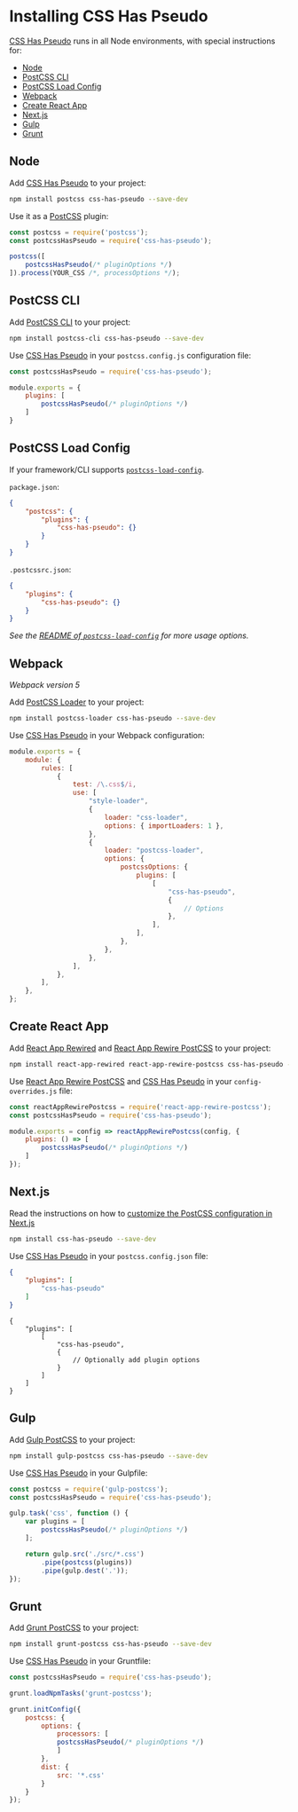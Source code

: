 # Installing CSS Has Pseudo

[CSS Has Pseudo] runs in all Node environments, with special instructions for:

- [Node](#node)
- [PostCSS CLI](#postcss-cli)
- [PostCSS Load Config](#postcss-load-config)
- [Webpack](#webpack)
- [Create React App](#create-react-app)
- [Next.js](#nextjs)
- [Gulp](#gulp)
- [Grunt](#grunt)

## Node

Add [CSS Has Pseudo] to your project:

```bash
npm install postcss css-has-pseudo --save-dev
```

Use it as a [PostCSS] plugin:

```js
const postcss = require('postcss');
const postcssHasPseudo = require('css-has-pseudo');

postcss([
	postcssHasPseudo(/* pluginOptions */)
]).process(YOUR_CSS /*, processOptions */);
```

## PostCSS CLI

Add [PostCSS CLI] to your project:

```bash
npm install postcss-cli css-has-pseudo --save-dev
```

Use [CSS Has Pseudo] in your `postcss.config.js` configuration file:

```js
const postcssHasPseudo = require('css-has-pseudo');

module.exports = {
	plugins: [
		postcssHasPseudo(/* pluginOptions */)
	]
}
```

## PostCSS Load Config

If your framework/CLI supports [`postcss-load-config`](https://github.com/postcss/postcss-load-config).

`package.json`:

```json
{
	"postcss": {
		"plugins": {
			"css-has-pseudo": {}
		}
	}
}
```

`.postcssrc.json`:

```json
{
	"plugins": {
		"css-has-pseudo": {}
	}
}
```

_See the [README of `postcss-load-config`](https://github.com/postcss/postcss-load-config#usage) for more usage options._

## Webpack

_Webpack version 5_

Add [PostCSS Loader] to your project:

```bash
npm install postcss-loader css-has-pseudo --save-dev
```

Use [CSS Has Pseudo] in your Webpack configuration:

```js
module.exports = {
	module: {
		rules: [
			{
				test: /\.css$/i,
				use: [
					"style-loader",
					{
						loader: "css-loader",
						options: { importLoaders: 1 },
					},
					{
						loader: "postcss-loader",
						options: {
							postcssOptions: {
								plugins: [
									[
										"css-has-pseudo",
										{
											// Options
										},
									],
								],
							},
						},
					},
				],
			},
		],
	},
};
```

## Create React App

Add [React App Rewired] and [React App Rewire PostCSS] to your project:

```bash
npm install react-app-rewired react-app-rewire-postcss css-has-pseudo --save-dev
```

Use [React App Rewire PostCSS] and [CSS Has Pseudo] in your
`config-overrides.js` file:

```js
const reactAppRewirePostcss = require('react-app-rewire-postcss');
const postcssHasPseudo = require('css-has-pseudo');

module.exports = config => reactAppRewirePostcss(config, {
	plugins: () => [
		postcssHasPseudo(/* pluginOptions */)
	]
});
```

## Next.js

Read the instructions on how to [customize the PostCSS configuration in Next.js](https://nextjs.org/docs/advanced-features/customizing-postcss-config)

```bash
npm install css-has-pseudo --save-dev
```

Use [CSS Has Pseudo] in your `postcss.config.json` file:

```json
{
	"plugins": [
		"css-has-pseudo"
	]
}
```

```json5
{
	"plugins": [
		[
			"css-has-pseudo",
			{
				// Optionally add plugin options
			}
		]
	]
}
```

## Gulp

Add [Gulp PostCSS] to your project:

```bash
npm install gulp-postcss css-has-pseudo --save-dev
```

Use [CSS Has Pseudo] in your Gulpfile:

```js
const postcss = require('gulp-postcss');
const postcssHasPseudo = require('css-has-pseudo');

gulp.task('css', function () {
	var plugins = [
		postcssHasPseudo(/* pluginOptions */)
	];

	return gulp.src('./src/*.css')
		.pipe(postcss(plugins))
		.pipe(gulp.dest('.'));
});
```

## Grunt

Add [Grunt PostCSS] to your project:

```bash
npm install grunt-postcss css-has-pseudo --save-dev
```

Use [CSS Has Pseudo] in your Gruntfile:

```js
const postcssHasPseudo = require('css-has-pseudo');

grunt.loadNpmTasks('grunt-postcss');

grunt.initConfig({
	postcss: {
		options: {
			processors: [
			postcssHasPseudo(/* pluginOptions */)
			]
		},
		dist: {
			src: '*.css'
		}
	}
});
```

[Gulp PostCSS]: https://github.com/postcss/gulp-postcss
[Grunt PostCSS]: https://github.com/nDmitry/grunt-postcss
[PostCSS]: https://github.com/postcss/postcss
[PostCSS CLI]: https://github.com/postcss/postcss-cli
[PostCSS Loader]: https://github.com/postcss/postcss-loader
[CSS Has Pseudo]: https://github.com/csstools/postcss-plugins/tree/main/plugins/css-has-pseudo
[React App Rewire PostCSS]: https://github.com/csstools/react-app-rewire-postcss
[React App Rewired]: https://github.com/timarney/react-app-rewired
[Next.js]: https://nextjs.org
